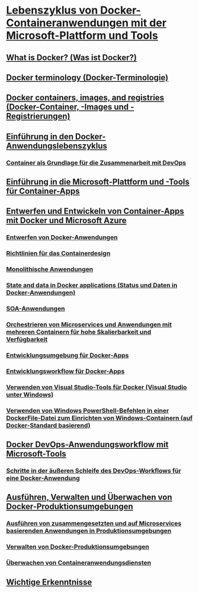 # [Lebenszyklus von Docker-Containeranwendungen mit der Microsoft-Plattform und Tools](index.md)
## [What is Docker? (Was ist Docker?)](what-is-docker.md)
## [Docker terminology (Docker-Terminologie)](docker-terminology.md)
## [Docker containers, images, and registries (Docker-Container, -Images und -Registrierungen)](docker-containers-images-and-registries.md)
## [Einführung in den Docker-Anwendungslebenszyklus](Docker-application-lifecycle/index.md)
### [Container als Grundlage für die Zusammenarbeit mit DevOps](Docker-application-lifecycle/containers-foundation-for-devops-collaboration.md)
## [Einführung in die Microsoft-Plattform und -Tools für Container-Apps](Microsoft-platform-tools-containerized-apps/index.md)
## [Entwerfen und Entwickeln von Container-Apps mit Docker und Microsoft Azure](design-develop-containerized-apps/index.md)
### [Entwerfen von Docker-Anwendungen](design-develop-containerized-apps/design-docker-applications.md)
### [Richtlinien für das Containerdesign](design-develop-containerized-apps/common-container-design-principles.md)
### [Monolithische Anwendungen](design-develop-containerized-apps/monolithic-applications.md)
### [State and data in Docker applications (Status und Daten in Docker-Anwendungen)](design-develop-containerized-apps/state-and-data-in-docker-applications.md)
### [SOA-Anwendungen](design-develop-containerized-apps/soa-applications.md)
### [Orchestrieren von Microservices und Anwendungen mit mehreren Containern für hohe Skalierbarkeit und Verfügbarkeit](design-develop-containerized-apps/orchestrate-high-scalability-availability.md)
### [Entwicklungsumgebung für Docker-Apps](design-develop-containerized-apps/docker-apps-development-environment.md)
### [Entwicklungsworkflow für Docker-Apps](design-develop-containerized-apps/docker-apps-inner-loop-workflow.md)
### [Verwenden von Visual Studio-Tools für Docker (Visual Studio unter Windows)](design-develop-containerized-apps/visual-studio-tools-for-docker.md)
### [Verwenden von Windows PowerShell-Befehlen in einer DockerFile-Datei zum Einrichten von Windows-Containern (auf Docker-Standard basierend)](design-develop-containerized-apps/set-up-windows-containers-with-powershell.md)
## [Docker DevOps-Anwendungsworkflow mit Microsoft-Tools](docker-devops-workflow/index.md)
### [Schritte in der äußeren Schleife des DevOps-Workflows für eine Docker-Anwendung](docker-devops-workflow/docker-application-outer-loop-devops-workflow.md)
## [Ausführen, Verwalten und Überwachen von Docker-Produktionsumgebungen](run-manage-monitor-docker-environments/index.md)
### [Ausführen von zusammengesetzten und auf Microservices basierenden Anwendungen in Produktionsumgebungen ](run-manage-monitor-docker-environments/run-microservices-based-applications-in-production.md)
### [Verwalten von Docker-Produktionsumgebungen](run-manage-monitor-docker-environments/manage-production-docker-environments.md)
### [Überwachen von Containeranwendungsdiensten](run-manage-monitor-docker-environments/monitor-containerized-application-services.md)
## [Wichtige Erkenntnisse](key-takeaways/index.md)

